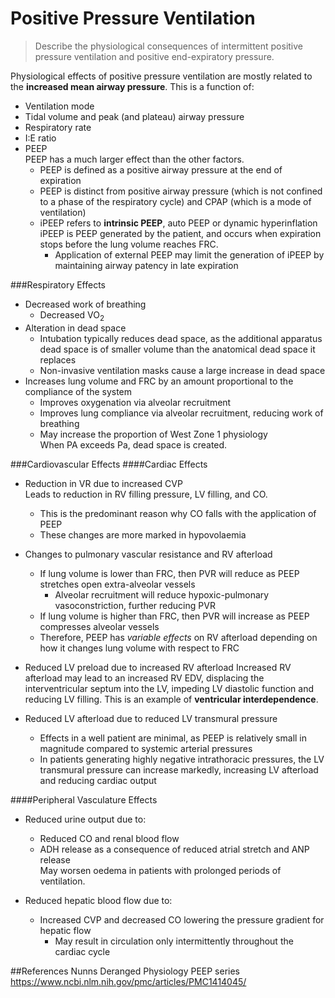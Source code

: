 # Positive Pressure Ventilation
> Describe the physiological consequences of intermittent positive pressure ventilation and positive end-expiratory pressure.

Physiological effects of positive pressure ventilation are mostly related to the **increased mean airway pressure**. This is a function of:
* Ventilation mode
* Tidal volume and peak (and plateau) airway pressure
* Respiratory rate
* I:E ratio
* PEEP  
PEEP has a much larger effect than the other factors.
    * PEEP is defined as a positive airway pressure at the end of expiration
    * PEEP is distinct from positive airway pressure (which is not confined to a phase of the respiratory cycle) and CPAP (which is a mode of ventilation)
    * iPEEP refers to **intrinsic PEEP**, auto PEEP or dynamic hyperinflation  
    iPEEP is PEEP generated by the patient, and occurs when expiration stops before the lung volume reaches FRC.
        * Application of external PEEP may limit the generation of iPEEP by maintaining airway patency in late expiration


###Respiratory Effects
* Decreased work of breathing
    * Decreased VO<sub>2</sub>
* Alteration in dead space  
    * Intubation typically reduces dead space, as the additional apparatus dead space is of smaller volume than the anatomical dead space it replaces
    * Non-invasive ventilation masks cause a large increase in dead space
* Increases lung volume and FRC by an amount proportional to the compliance of the system
    * Improves oxygenation via alveolar recruitment
    * Improves lung compliance via alveolar recruitment, reducing work of breathing
    * May increase the proportion of West Zone 1 physiology  
    When PA exceeds Pa, dead space is created.

###Cardiovascular Effects
####Cardiac Effects
* Reduction in VR due to increased CVP  
Leads to reduction in RV filling pressure, LV filling, and CO.
    * This is the predominant reason why CO falls with the application of PEEP
    * These changes are more marked in hypovolaemia


* Changes to pulmonary vascular resistance and RV afterload
    * If lung volume is lower than FRC, then PVR will reduce as PEEP stretches open extra-alveolar vessels
        * Alveolar recruitment will reduce hypoxic-pulmonary vasoconstriction, further reducing PVR
    * If lung volume is higher than FRC, then PVR will increase as PEEP compresses alveolar vessels
    * Therefore, PEEP has *variable effects* on RV afterload depending on how it changes lung volume with respect to FRC


* Reduced LV preload due to increased RV afterload
Increased RV afterload may lead to an increased RV EDV, displacing the interventricular septum into the LV, impeding LV diastolic function and reducing LV filling. This is an example of **ventricular interdependence**.


* Reduced LV afterload due to reduced LV transmural pressure  
    * Effects in a well patient are minimal, as PEEP is relatively small in magnitude compared to systemic arterial pressures
    * In patients generating highly negative intrathoracic pressures, the LV transmural pressure can increase markedly, increasing LV afterload and reducing cardiac output

####Peripheral Vasculature Effects
* Reduced urine output due to:
    * Reduced CO and renal blood flow
    * ADH release as a consequence of reduced atrial stretch and ANP release  
    May worsen oedema in patients with prolonged periods of ventilation.


* Reduced hepatic blood flow due to:
    * Increased CVP and decreased CO lowering the pressure gradient for hepatic flow
        * May result in circulation only intermittently throughout the cardiac cycle


##References
Nunns
Deranged Physiology PEEP series
https://www.ncbi.nlm.nih.gov/pmc/articles/PMC1414045/